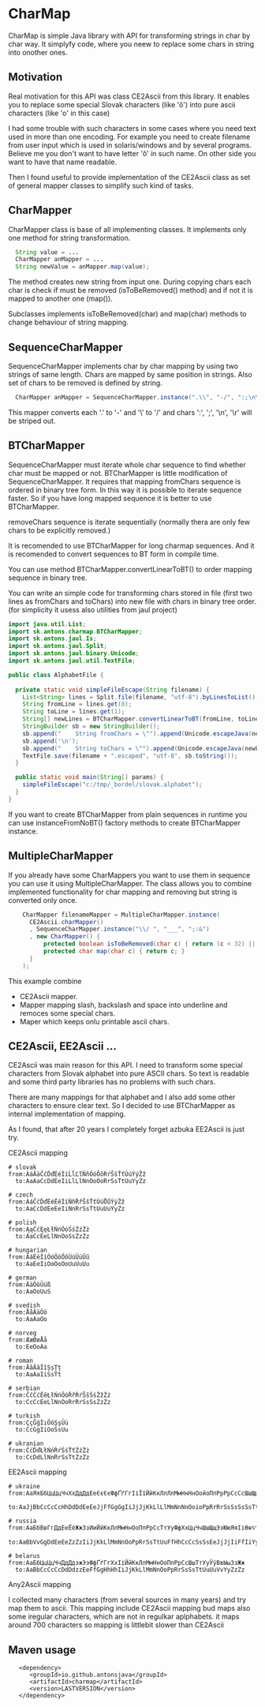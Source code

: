 # CharMap


CharMap is simple Java library with API for transforming strings in char by char way.
It simplyfy code, where you neew to replace some chars in string into onother ones.

## Motivation

Real motivation for this API was class CE2Ascii from this library. It enables you 
to replace some special Slovak characters (like 'ô') into pure ascii characters (like
'o' in this case) 

I had some trouble with such characters in some cases where you need text used in more 
than one encoding. For example you need to create filename from user input which is 
used in solaris/windows and by several programs. Believe me you don't want to have 
letter 'ô' in such name. On other side you want to have that name readable. 

Then I found useful to provide implementation of the CE2Ascii class as set of 
general mapper classes to simplify such kind of tasks. 


## CharMapper

CharMapper class is base of all implementing classes. It implements only one method
for string transformation. 
```java
  String value = ...
  CharMapper anMapper = ...
  String newValue = anMapper.map(value);
```
The method creates new string from input one. During copying chars each char is check
if must be removed (isToBeRemoved() method) and if not it is mapped to another one (map()).

Subclasses implements isToBeRemoved(char) and map(char) methods to change behaviour of 
string mapping. 

## SequenceCharMapper

SequenceCharMapper implements char by char mapping by using two strings of same length. 
Chars are mapped by same position in strings. Also set of chars to be removed is defined 
by string. 
```java
  CharMapper anMapper = SequenceCharMapper.instance(".\\", "-/", ":;\n\r")
```
This mapper converts each '.' to '-' and '\\' to '/' and chars ':', ';', '\n', '\r' will be 
striped out.

## BTCharMapper

SequenceCharMapper must iterate whole char sequence to find whether char must be mapped or not. 
BTCharMapper is little modification of SequenceCharMapper. It requires that mapping fromChars 
sequence is ordered in binary tree form. In this way it is possible to iterate sequence faster. 
So if you have long mapped sequence it is better to use BTCharMapper. 

removeChars sequence is iterate sequentially (normally thera are only few chars to be explicitly 
removed.)

It is recomended to use BTCharMapper for long charmap sequences. And it is recomended to convert 
sequences to BT form in compile time. 

You can use method BTCharMapper.convertLinearToBT() to order mapping sequence in binary tree.

You can write an simple code for transforming chars stored in file (first two lines as fromChars 
and toChars) into new file with chars in binary tree order. (for simplicity it usess also utilities 
from jaul project)
```java
import java.util.List;
import sk.antons.charmap.BTCharMapper;
import sk.antons.jaul.Is;
import sk.antons.jaul.Split;
import sk.antons.jaul.binary.Unicode;
import sk.antons.jaul.util.TextFile;

public class AlphabetFile {
  
  private static void simpleFileEscape(String filename) {
    List<String> lines = Split.file(filename, "utf-8").byLinesToList();
    String fromLine = lines.get(0);
    String toLine = lines.get(1);
    String[] newLines = BTCharMapper.convertLinearToBT(fromLine, toLine, (char)0);
    StringBuilder sb = new StringBuilder();
    sb.append("    String fromChars = \"").append(Unicode.escapeJava(newLines[0])).append("\";"));
    sb.append('\n');
    sb.append("    String toChars = \"").append(Unicode.escapeJava(newLines[1])).append("\";"));
    TextFile.save(filename + ".escaped", "utf-8", sb.toString());
  }

  public static void main(String[] params) {
    simpleFileEscape("c:/tmp/_bordel/slovak.alphabet");
  }
}
```
If you want to create BTCharMapper from plain sequences in runtime you can use instanceFromNoBT() 
factory methods to create BTCharMapper instance. 


## MultipleCharMapper

If you already have some CharMappers you want to use them in sequence you can use it 
using MultipleCharMapper. The class allows you to combine implemented functionality 
for char mapping and removing but string is converted only once. 
```java
    CharMapper filenameMapper = MultipleCharMapper.instance(
      CE2Ascii.charMapper()
      , SequenceCharMapper.instance("\\/ ", "___", ";:&")
      , new CharMapper() {
          protected boolean isToBeRemoved(char c) { return (c < 32) || (c > 126); }
          protected char map(char c) { return c; }
      }
    );
```
This example combine 
 - CE2Ascii mapper.
 - Mapper mapping slash, backslash and space into underline and remoces some special chars.
 - Maper which keeps onlu printable ascii chars.

## CE2Ascii, EE2Ascii ...

CE2Ascii was main reason for this API. I need to transform some special 
characters from Slovak alphabet into pure ASCII chars. So text is readable 
and some third party libraries has no problems with such chars. 

There are many mappings for that alphabet and I also add some other characters 
to ensure clear text. So I decided to use BTCharMapper as internal implementation 
of mapping. 

As I found, that after 20 years I completely forget azbuka EE2Ascii is just try. 

CE2Ascii mapping
```
# slovak
from:ÁáÄäČčĎďÉéÍíĹĺĽľŇňÓóÔôŔŕŠšŤťÚúÝýŽž
  to:AaAaCcDdEeIiLlLlNnOoOoRrSsTtUuYyZz

# czech
from:ÁáČčĎďÉéĚěÍíŇňŘřŠšŤťÚúŮůÝýŽž
  to:AaCcDdEeEeIiNnRrSsTtUuUuYyZz

# polish
from:ĄąĆćĘęŁłŃńÓóŚśŹźŻż
  to:AaCcEeLlNnOoSsZzZz

# hungarian
from:ÁáÉéÍíÓóÖöŐőÚúÜüŰű
  to:AaEeIiOoOoOoUuUuUu

# german
from:ÄäÖöÜüß
  to:AaOoUuS

# svedish
from:ÅåÄäÖö
  to:AaAaOo

# norveg
from:ÆæØøÅå
  to:EeOoAa

# roman
from:ĂăÂâÎîȘșȚț
  to:AaAaIiSsTt

# serbian
from:ČčĆćĚěŁłŃńÓóŘřŔŕŠšŚśŽžŹź
  to:CcCcEeLlNnOoRrRrSsSsZzZz

# turkish
from:ÇçĞğİıÖöŞşÜü
  to:CcGgIiOoSsUu

# ukranian
from:ĆćĎďŁłŃńŔŕŚśŤťŹźŻż
  to:CcDdLlNnRrSsTtZzZz
```

EE2Ascii mapping
```
# ukraine
from:АаЯяБбЦцЦцЧчХхДдДдЕеЄєЄєФфҐґГгІіЇїЙйКкЛлЛлМмНнНнОойоПпРрРрСсСсШшЩщТтТтУуЮюВвВвИиийЗзЗзЖж
  to:AaJjBbCcCcCcHhDdDdEeEeJjFfGgGgIiJjJjKkLlLlMmNnNnOoioPpRrRrSsSsSsSsTtTtUuJjVvWwYyYyZzZzZz

# russia
from:АаБбВвГгДдЕеЁёЖжЗзИиЙйКкЛлМмНнОоПпРрСсТтУуФфХхЦцЧчШшЩщЭэЮюЯяІіѲѳѴѵЫы
  to:AaBbVvGgDdEeEeZzZzIiJjKkLlMmNnOoPpRrSsTtUuFfHhCcCcSsSsEeJjJjIiFfIiYy

# belarus
from:АаБбЦцЦцЧчДдДдзжЭэФфҐґГгХхІіЙйКкЛлМмНнОоПпРрСсШшТтУуЎўВвЫыЗзЖж
  to:AaBbCcCcCcDdDdzzEeFfGgHhHhIiJjKkLlMmNnOoPpRrSsSsTtUuUuVvYyZzZz

```

Any2Ascii mapping

I collected many characters (from several sources in many years) and try map them to ascii.
This mapping include CE2Ascii mapping bud maps also some iregular characters, which are not in regulkar aplphabets. 
it maps around 700 characters so mapping is littlebit slower than CE2Ascii

## Maven usage

```
   <dependency>
      <groupId>io.github.antonsjava</groupId>
      <artifactId>charmap</artifactId>
      <version>LASTVERSION</version>
   </dependency>
```



